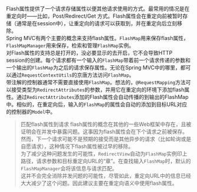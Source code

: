 Flash属性提供了一个请求存储属性以便其他请求使用的方式。最常用的情况是在重定向时——比如，Post/Redirect/Get 方式。Flash属性会在重定向前被暂时存储（通常是在session中），让重定向的请求可以获取到，并在重定向后立刻移除。  
Spring MVC有两个主要的概念来支持flash属性。`FlashMap`用来保存flash属性，`FlashMapManager`用来保存，检索和管理`FlashMap`实例。  
对Flash属性的支持总是打开的，没必要显示的去开启，它不会导致HTTP session的创建。每个请求都有一个输入的`FlashMap`带着前一个请求传递的参数和一个输出的`FlashMap`为之后的请求保存属性。无论在Spring MVC中的哪里，都可以通过`RequestContextUtils`的京唐方法访问`FlashMap`。  
带注解的控制器通常不需要直接使用`FlashMap`。想法的，`@RequestMapping`方法可以接受类型为`RedirectAttributes`的参数，并用它在重定向的环境下添加flash属性。通过`RedirectAttributes`添加的Flash属性会自动传播的到输出的FlashMap中。相似的，在重定向后，输入的`FlashMap`的属性会自动的添加到目标URL对应的控制器的`Model`中。  
> 匹配flash属性到请求 
flash属性的概念在其他的一些Web框架中存在，且被证明会在并发中暴露问题。这事因为flash属性会在下个请求之前被保存。然而，下一个请求可能不是预期的接受而是其他异步的请求（比如轮询或是自愿请求），这种情况下flash属性被过早的移除。  
为了减少这种问题发生的可能性，`RedirectView`自动为`FlashMap`实例印上路径，请求参数和目标重定向URL的“章”。在查找输入`FlashMap`时，默认的`FlashMapManager`会将该信息与请求匹配。  
这并不会完全消除并发问题的可能性，尽管如此，重定向URL中的信息已经大大减少了这个问题。因此建议主要在重定向语义中使用flash属性。  
